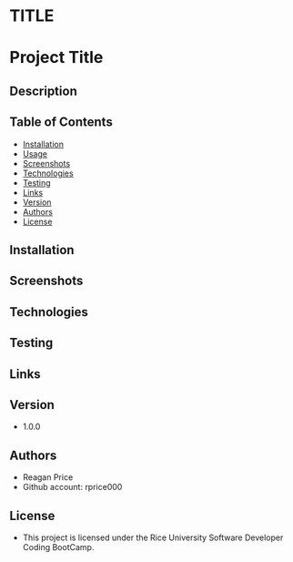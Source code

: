 # TITLE


# Project Title


## Description



## Table of Contents
* [Installation](#installation)
* [Usage](#usage)
* [Screenshots](#screenshots)
* [Technologies](#technologies)
* [Testing](#testing)
* [Links](#links)
* [Version](#version)
* [Authors](#authors)
* [License](#license)

## Installation



## Screenshots


## Technologies

## Testing



## Links





## Version

- 1.0.0

## Authors


- Reagan Price
- Github account: rprice000

## License

- This project is licensed under the Rice University Software Developer Coding BootCamp.